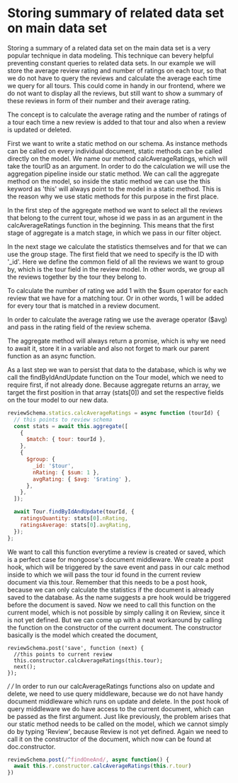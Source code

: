 # Storing summary of related data set on main data set

Storing a summary of a related data set on the main data set is a very popular technique in data modeling. This technique can bevery helpful preventing constant queries to related data sets. In our example we will store the average review rating and number of ratings on each tour, so that we do not have to query the reviews and calculate the average each time we query for all tours. This could come in handy in our frontend, where we do not want to display all the reviews, but still want to show a summary of these reviews in form of their number and their average rating.

The concept is to calculate the average rating and the number of ratings of a tour each time a new review is added to that tour and also when a review is updated or deleted.

First we want to write a static method on our schema. As instance methods can be called on every individual document, static methods can be called directly on the model. We name our method calcAverageRatings, which will take the tourID as an argument. In order to do the calculation we will use the aggregation pipeline inside our static method. We can call the aggregate method on the model, so inside the static method we can use the this keyword as 'this' will always point to the model in a static method. This is the reason why we use static methods for this purpose in the first place.

In the first step of the aggregate method we want to select all the reviews that belong to the current tour, whose id we pass in as an argument in the calcAverageRatings function in the beginning. This means that the first stage of aggregate is a match stage, in which we pass in our filter object.

In the next stage we calculate the statistics themselves and for that we can use the group stage. The first field that we need to specify is the ID with '_id'. Here we define the common field of all the reviews we want to group by, which is the tour field in the review model. In other words, we group all the reviews together by the tour they belong to.

To calculate the number of rating we add 1 with the $sum operator for each review that we have for a matching tour. Or in other words, 1 will be added for every tour that is matched in a review document.

In order to calculate the average rating we use the average operator ($avg) and pass in the rating field of the review schema.

The aggregate method will always return a promise, which is why we need to await it, store it in a variable and also not forget to mark our parent function as an async function.

As a last step we wan to persist that data to the database, which is why we call the findByIdAndUpdate function on the Tour model, which we need to require first, if not already done. Because aggregate returns an array, we target the first position in that array (stats[0]) and set the respective fields on the tour model to our new data.

```js
reviewSchema.statics.calcAverageRatings = async function (tourId) {
  // this points to review schema
  const stats = await this.aggregate([
    {
      $match: { tour: tourId },
    },
    {
      $group: {
        _id: '$tour',
        nRating: { $sum: 1 },
        avgRating: { $avg: '$rating' },
      },
    },
  ]);

  await Tour.findByIdAndUpdate(tourId, {
    ratingsQuantity: stats[0].nRating,
    ratingsAverage: stats[0].avgRating,
  });
};
```

We want to call this function everytime a review is created or saved, which is a perfect case for mongoose's document middleware. We create a post hook, which will be triggered by the save event and pass in our calc method inside to which we will pass the tour id found in the current review document via this.tour. Remember that this needs to be a post hook, because we can only calculate the statistics if the document is already saved to the database. As the name suggests a pre hook would be triggered before the document is saved.
Now we need to call this function on the current model, which is not possible by simply calling it on Review, since it is not yet defined. But we can come up with a neat workaround by calling the function on the constructor of the current document. The constructor basically is the model which created the document,

```
reviewSchema.post('save', function (next) {
  //this points to current review
  this.constructor.calcAverageRatings(this.tour);
  next();
});
```
*/
/* In order to run our calcAverageRatings functions also on update and delete, we need to use query middleware, because we do not have handy document middleware which runs on update and delete. In the post hook of query middleware we do  have access to the current document, which can be passed as the first argument. Just like previously, the problem arises that our static method needs to be called on the model, which we cannot simply do by typing 'Review', because Review is not yet defined. Again we need to call it on the constructor of the document, which now can be found at doc.constructor.

```js
reviewSchema.post(/^findOneAnd/, async function() {
  await this.r.constructor.calcAverageRatings(this.r.tour)
})
```